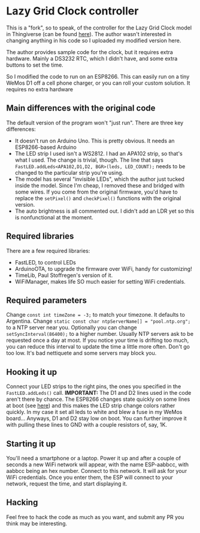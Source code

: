# Lazy Grid Clock controller

This is a "fork", so to speak, of the controller for the Lazy Grid Clock model in Thingiverse (can be found [here](https://www.thingiverse.com/thing:3241802/)). The author wasn't interested in changing anything in his code so I uploaded my modified version here.

The author provides sample code for the clock, but it requires extra hardware. Mainly a DS3232 RTC, which I didn't have, and some extra buttons to set the time.

So I modified the code to run on an ESP8266. This can easily run on a tiny WeMos D1 off a cell phone charger, or you can roll your custom solution. It requires no extra hardware

## Main differences with the original code
The default version of the program won't "just run". There are three key differences:
* It doesn't run on Arduino Uno. This is pretty obvious. It needs an ESP8266-based Arduino
* The LED strip I used isn't a WS2812. I had  an APA102 strip, so that's what I used. The change is trivial, though. The line that says `FastLED.addLeds<APA102,D1,D2, BGR>(leds, LED_COUNT);` needs to be changed to the particular strip you're using.
* The model has several "invisible LEDs", which the author just tucked inside the model. Since I'm cheap, I removed these and bridged with some wires. If you come from the original firmware, you'd have to replace the `setPixel()` and `checkPixel()` functions with the original version.
* The auto brightness is all commented out. I didn't add an LDR yet so this is nonfunctional at the moment. 


## Required libraries
There are a few required libraries:
* FastLED, to control LEDs
* ArduinoOTA, to upgrade the firmware over WiFi, handy for customizing!
* TimeLib, Paul Stoffregen's version of it.
* WiFiManager, makes life SO much easier for setting WiFi credentials.

## Required parameters
Change `const int timeZone = -3;` to match your timezone. It defaults to Argentina.
Change `static const char ntpServerName[] = "pool.ntp.org";` to a NTP server near you.
Optionally you can change `setSyncInterval(86400);` to a higher number. Usually NTP servers ask to be requested once a day at most. If you notice your time is drifting too much, you can reduce this interval to update the time a little more often. Don't go too low. It's bad nettiquete and some servers may block you.

## Hooking it up
Connect your LED strips to the right pins, the ones you specified in the `FastLED.addLeds()` call.
**IMPORTANT:** The D1 and D2 lines used in the code aren't there by chance. The ESP8266 changes state quickly on some lines at boot (see [here](http://rabbithole.wwwdotorg.org/2017/03/28/esp8266-gpio.html)) and this makes the LED strip change colors rather quickly. In my case it set all leds to white and blew a fuse in my WeMos board... Anyways, D1 and D2 stay low on boot. You can further improve it with pulling these lines to GND with a couple resistors of, say, 1K.

## Starting it up
You'll need a smartphone or a laptop. Power it up and after a couple of seconds a new WiFi network will appear, with the name ESP-aabbcc, with aabbcc being an hex number. Connect to this network. It will ask for your WiFi credentials. Once you enter them, the ESP will connect to your network, request the time, and start displaying it.

## Hacking
Feel free to hack the code as much as you want, and submit any PR you think may be interesting.
